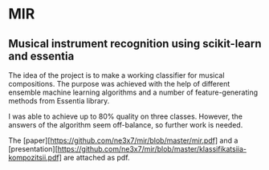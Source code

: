 # MIR
## Musical instrument recognition using scikit-learn and essentia

The idea of the project is to make a working classifier for musical compositions. The purpose was achieved with the help of different ensemble machine learning algorithms and a number of feature-generating methods from Essentia library.

I was able to achieve up to 80% quality on three classes. However, the answers of the algorithm seem off-balance, so further work is needed.

The [paper][https://github.com/ne3x7/mir/blob/master/mir.pdf] and a [presentation][https://github.com/ne3x7/mir/blob/master/klassifikatsiia-kompozitsii.pdf] are attached as pdf.
